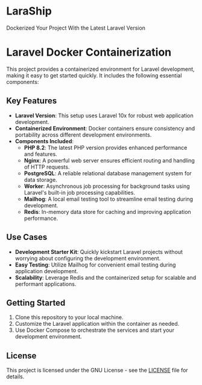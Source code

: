 # LaraShip
Dockerized Your Project With the Latest Laravel Version

# Laravel Docker Containerization

This project provides a containerized environment for Laravel development, making it easy to get started quickly. It includes the following essential components:

## Key Features

- **Laravel Version**: This setup uses Laravel 10x for robust web application development.
- **Containerized Environment**: Docker containers ensure consistency and portability across different development environments.
- **Components Included**:
  - **PHP 8.2**: The latest PHP version provides enhanced performance and features.
  - **Nginx**: A powerful web server ensures efficient routing and handling of HTTP requests.
  - **PostgreSQL**: A reliable relational database management system for data storage.
  - **Worker**: Asynchronous job processing for background tasks using Laravel's built-in job processing capabilities.
  - **Mailhog**: A local email testing tool to streamline email testing during development.
  - **Redis**: In-memory data store for caching and improving application performance.

## Use Cases

- **Development Starter Kit**: Quickly kickstart Laravel projects without worrying about configuring the development environment.
- **Easy Testing**: Utilize Mailhog for convenient email testing during application development.
- **Scalability**: Leverage Redis and the containerized setup for scalable and performant applications.

## Getting Started

1. Clone this repository to your local machine.
2. Customize the Laravel application within the container as needed.
3. Use Docker Compose to orchestrate the services and start your development environment.

## License

This project is licensed under the GNU License - see the [LICENSE](LICENSE) file for details.